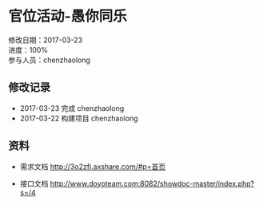 # 官位活动-愚你同乐
修改日期：2017-03-23  
进度：100%  
参与人员：chenzhaolong

## 修改记录 
- 2017-03-23
完成 chenzhaolong
- 2017-03-22
构建项目 chenzhaolong


## 资料
- 需求文档
http://3o2zfj.axshare.com/#p=首页


- 接口文档
http://www.doyoteam.com:8082/showdoc-master/index.php?s=/4
